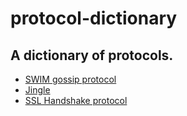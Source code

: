 # protocol-dictionary
## A dictionary of protocols.

   - [SWIM gossip protocol](https://www.cs.cornell.edu/~asdas/research/dsn02-swim.pdf)
   - [Jingle](http://xmpp.org/extensions/xep-0166.html)
   - [SSL Handshake protocol](http://www.pierobon.org/ssl/ch2/hand.htm)	

